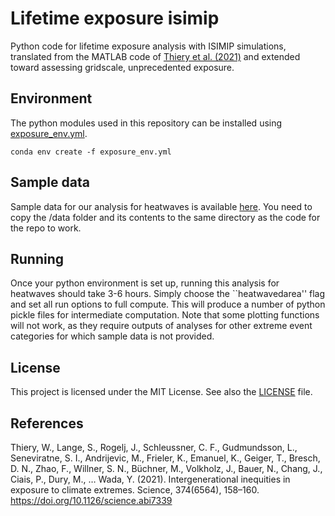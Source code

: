 # Lifetime exposure isimip
Python code for lifetime exposure analysis with ISIMIP simulations, translated from the MATLAB code of [Thiery et al. (2021)](https://github.com/VUB-HYDR/2021_Thiery_etal_Science) and extended toward assessing gridscale, unprecedented exposure.


## Environment
The python modules used in this repository can be installed using [exposure_env.yml](./exposure_env.yml). 

```
conda env create -f exposure_env.yml

```

## Sample data
Sample data for our analysis for heatwaves is available [here](https://vub-my.sharepoint.com/:f:/g/personal/luke_grant_vub_be/Evp91Cvs6tFPumIUySMnkPcBvTh1_T6lKn3jhPYzOvfmDA?e=DsZTdQ). You need to copy the /data folder and its contents to the same directory as the code for the repo to work.

## Running
Once your python environment is set up, running this analysis for heatwaves should take 3-6 hours. Simply choose the ``heatwavedarea'' flag and set all run options to full compute. This will produce a number of python pickle files for intermediate computation. Note that some plotting functions will not work, as they require outputs of analyses for other extreme event categories for which sample data is not provided.

## License
This project is licensed under the MIT License. See also the 
[LICENSE](LICENSE) 
file.



## References
Thiery, W., Lange, S., Rogelj, J., Schleussner, C. F., Gudmundsson, L., Seneviratne, S. I., Andrijevic, M., Frieler, K., Emanuel, K., Geiger, T., Bresch, D. N., Zhao, F., Willner, S. N., Büchner, M., Volkholz, J., Bauer, N., Chang, J., Ciais, P., Dury, M., … Wada, Y. (2021). Intergenerational inequities in exposure to climate extremes. Science, 374(6564), 158–160. https://doi.org/10.1126/science.abi7339
